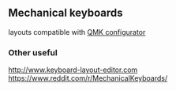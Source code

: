 ## Mechanical keyboards
layouts compatible with [QMK configurator](https://qmk.fm/)

### Other useful
http://www.keyboard-layout-editor.com
https://www.reddit.com/r/MechanicalKeyboards/
